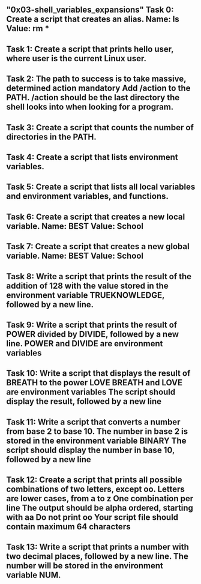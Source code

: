 "0x03-shell_variables_expansions"
Task 0: Create a script that creates an alias.
Name: ls
Value: rm *
---------------------------------------------------------------------------------------------------------------
Task 1: Create a script that prints hello user, where user is the current Linux user.
------------------------------------------------------------------------------------------------------------
Task 2: The path to success is to take massive, determined action
mandatory
Add /action to the PATH. /action should be the last directory the shell looks into when looking for a program.
-------------------------------------------------------------------------------------------------------------
Task 3: Create a script that counts the number of directories in the PATH.
----------------------------------------------------------------------------------------------------------
Task 4: Create a script that lists environment variables.
---------------------------------------------------------------------------------------------------------
Task 5: Create a script that lists all local variables and environment variables, and functions.
--------------------------------------------------------------------------------------------------------
Task 6: Create a script that creates a new local variable.
Name: BEST
Value: School 
-------------------------------------------------------------------------------------------------------
Task 7: Create a script that creates a new global variable.
Name: BEST
Value: School
------------------------------------------------------------------------------------------------------
Task 8: Write a script that prints the result of the addition of 128 with the value stored in the environment variable TRUEKNOWLEDGE, followed by a new line.
-------------------------------------------------------------------------------------------------------------------------------------------------------------
Task 9: Write a script that prints the result of POWER divided by DIVIDE, followed by a new line.
POWER and DIVIDE are environment variables
--------------------------------------------------------------------------------------------------
Task 10: Write a script that displays the result of BREATH to the power LOVE
BREATH and LOVE are environment variables
The script should display the result, followed by a new line
--------------------------------------------------------------------------------------------------
Task 11: Write a script that converts a number from base 2 to base 10.
The number in base 2 is stored in the environment variable BINARY
The script should display the number in base 10, followed by a new line
-------------------------------------------------------------------------------------------------
Task 12: Create a script that prints all possible combinations of two letters, except oo.
Letters are lower cases, from a to z
One combination per line
The output should be alpha ordered, starting with aa
Do not print oo
Your script file should contain maximum 64 characters
--------------------------------------------------------------------------------
Task 13: Write a script that prints a number with two decimal places, followed by a new line.
The number will be stored in the environment variable NUM.
-------------------------------------------------------------------------------------------------
